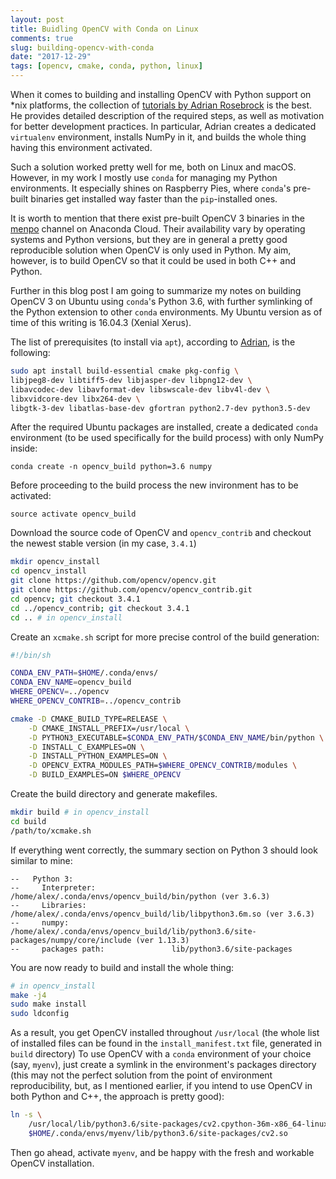```yaml
---
layout: post
title: Buidling OpenCV with Conda on Linux
comments: true
slug: building-opencv-with-conda
date: "2017-12-29"
tags: [opencv, cmake, conda, python, linux]
---
```


When it comes to building and installing OpenCV with Python support on \*nix platforms, the collection of [tutorials by Adrian Rosebrock](https://www.pyimagesearch.com/opencv-tutorials-resources-guides/) is the best. He provides detailed description of the required steps, as well as motivation for better development practices. In particular, Adrian creates a dedicated `virtualenv` environment, installs NumPy in it, and builds the whole thing having this environment activated.

Such a solution worked pretty well for me, both on Linux and macOS. However, in my work I mostly use `conda` for managing my Python environments. It especially shines on Raspberry Pies, where `conda`'s pre-built binaries get installed way faster than the `pip`-installed ones.

It is worth to mention that there exist pre-built OpenCV 3 binaries in the [menpo](https://anaconda.org/menpo/opencv3/files) channel on Anaconda Cloud. Their availability vary by operating systems and Python versions, but they are in general a pretty good reproducible solution when OpenCV is only used in Python. My aim, however, is to build OpenCV so that it could be used in both C++ and Python.   

Further in this blog post I am going to summarize my notes on building OpenCV 3 on Ubuntu using `conda`'s Python 3.6, with further symlinking of the Python extension to other `conda` environments. My Ubuntu version as of time of this writing is 16.04.3 (Xenial Xerus).

The list of prerequisites (to install via `apt`), according to [Adrian](https://www.pyimagesearch.com/2016/10/24/ubuntu-16-04-how-to-install-opencv/), is the following:

```bash
sudo apt install build-essential cmake pkg-config \
libjpeg8-dev libtiff5-dev libjasper-dev libpng12-dev \
libavcodec-dev libavformat-dev libswscale-dev libv4l-dev \
libxvidcore-dev libx264-dev \
libgtk-3-dev libatlas-base-dev gfortran python2.7-dev python3.5-dev
```

After the required Ubuntu packages are installed, create a dedicated `conda` environment (to be used specifically for the build process) with only NumPy inside:

```
conda create -n opencv_build python=3.6 numpy
```

Before proceeding to the build process the new invironment has to be activated:

```
source activate opencv_build
```

Download the source code of OpenCV and `opencv_contrib` and checkout the newest stable version (in my case, `3.4.1`)

```bash
mkdir opencv_install
cd opencv_install
git clone https://github.com/opencv/opencv.git
git clone https://github.com/opencv/opencv_contrib.git
cd opencv; git checkout 3.4.1
cd ../opencv_contrib; git checkout 3.4.1
cd .. # in opencv_install
```

Create an `xcmake.sh` script for more precise control of the build generation:


```bash
#!/bin/sh

CONDA_ENV_PATH=$HOME/.conda/envs/
CONDA_ENV_NAME=opencv_build
WHERE_OPENCV=../opencv
WHERE_OPENCV_CONTRIB=../opencv_contrib

cmake -D CMAKE_BUILD_TYPE=RELEASE \
	-D CMAKE_INSTALL_PREFIX=/usr/local \
	-D PYTHON3_EXECUTABLE=$CONDA_ENV_PATH/$CONDA_ENV_NAME/bin/python \
	-D INSTALL_C_EXAMPLES=ON \
	-D INSTALL_PYTHON_EXAMPLES=ON \
	-D OPENCV_EXTRA_MODULES_PATH=$WHERE_OPENCV_CONTRIB/modules \
	-D BUILD_EXAMPLES=ON $WHERE_OPENCV
```

Create the build directory and generate makefiles.

```bash
mkdir build # in opencv_install
cd build
/path/to/xcmake.sh
```

If everything went correctly, the summary section on Python 3 should look similar to mine:

```
--   Python 3:
--     Interpreter:                 /home/alex/.conda/envs/opencv_build/bin/python (ver 3.6.3)
--     Libraries:                   /home/alex/.conda/envs/opencv_build/lib/libpython3.6m.so (ver 3.6.3)
--     numpy:                       /home/alex/.conda/envs/opencv_build/lib/python3.6/site-packages/numpy/core/include (ver 1.13.3)
--     packages path:               lib/python3.6/site-packages
```

You are now ready to build and install the whole thing:

```bash
# in opencv_install
make -j4
sudo make install
sudo ldconfig
```

As a result, you get OpenCV installed throughout `/usr/local` (the whole list of installed files can be found in the `install_manifest.txt` file, generated in `build` directory) To use OpenCV with a `conda` environment of your choice (say, `myenv`), just create a symlink in the environment's packages directory (this may not the perfect solution from the point of environment reproducibility, but, as I mentioned earlier, if you intend to use OpenCV in both Python and C++, the approach is pretty good):

```bash
ln -s \
    /usr/local/lib/python3.6/site-packages/cv2.cpython-36m-x86_64-linux-gnu.so \
    $HOME/.conda/envs/myenv/lib/python3.6/site-packages/cv2.so
```

Then go ahead, activate `myenv`, and be happy with the fresh and workable OpenCV installation.
